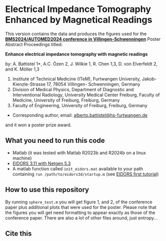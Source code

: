 # Electrical Impedance Tomography Enhanced by Magnetical Readings

This version contains the data and produces the figures used for the __[BMS2024/AUTOMED2024 conference in Villingen-Schwenningen](https://www.bms-24.org/)__ Poster Abstract Proceedings titled:

__Enhance electrical impedance tomography with magnetic readings__

by:
A. Battistel 1*, A.C. Özen 2, J. Wilkie 1, R. Chen 1,3, D. von Elverfeldt 2, and K. Möller 1,3

1. Institute of Technical Medicine (ITeM), Furtwangen University, Jakob-Kienzle-Strasse 17, 78054 Villingen-
Schwenningen, Germany
2. Division of Medical Physics, Department of Diagnostic and Interventional Radiology, University Medical Center Freiburg, Faculty of Medicine, University of Freiburg, Freiburg, Germany
3. Faculty of Engineering, University of Freiburg, Freiburg, Germany
* Corresponding author, email: alberto.battistel@hs-furtwangen.de


and it won a poster prize award.


## What you need to run this code

- Matlab (it was tested with Matlab R2023b and R2024b on a linux machine)
- [EIDORS 3.11 with Netgen 5.3](https://eidors3d.sourceforge.net/)
- A matlab function called `init_eidors.mat` available to your path containing
`run /path/to/eidors3d/startup.m` (see [EIDORS first tutorial](https://eidors3d.sourceforge.net/tutorial/EIDORS_basics/one_line.shtml))


## How to use this repository

By running `sphere_test.m` you will get figure 1, and 2, of the conference paper plus additional plots that were used for the poster.
Please note that the figures you will get need formatting to appear exactly as those of the conference paper.
There are also a lot of other files around, just entropy...


## Cite this

